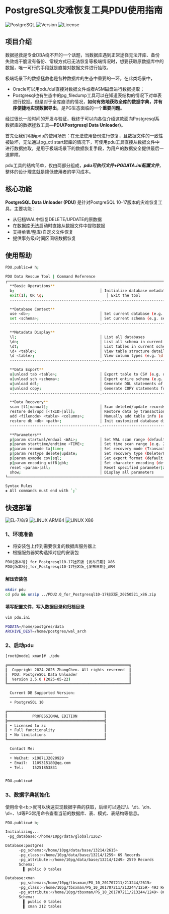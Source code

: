 # PostgreSQL灾难恢复工具PDU使用指南

![PostgreSQL](https://img.shields.io/badge/PostgreSQL-10--17-336791?logo=postgresql) ![Version](https://img.shields.io/badge/Version-2.5-success?style=flat&color=2ea44f) ![License](https://img.shields.io/badge/License-Apache-green?logo=open-source-initiative)

## 项目介绍
数据拯救是专业DBA绕不开的一个话题，当数据库遇到正常途径无法开库、备份失效或干脆没有备份、常规方式已无法恢复等极端情况时，想要获取原数据库中的数据，唯一可行的手段就是直接对数据文件进行抽取。

极端场景下的数据拯救也是各种数据库的生态中重要的一环。在此类场景中，
- Oracle可以用odu/dul直接对数据文件或者ASM磁盘进行数据提取；
- Postgresql也有生态中的pg_filedump工具可以在知道表结构的情况下对单表进行挖掘。但是对于全库崩溃的情况，**如何有效地获取全库的数据字典，并有序便捷地实现数据导出**，是PG生态面临的一个**重要问题**。


经过很长一段时间的开发与验证，我终于可以向各位介绍这款面向Postgresql系数据库的数据拯救工具—**PDU(Postgresql Data Unloader)**。

首先让我们明确pdu的使用场景：在无法使用备份进行恢复，且数据文件的一致性被破坏，无法通过pg_ctl start起库的情况下，可使用pdu工具直接从数据文件中进行数据抽取，是用于极端场景下的数据恢复手段，为用户的数据安全提供最后一道屏障。

pdu工具的结构简单，仅由两部分组成，***pdu可执行文件+PGDATA.ini配置文件***，整体的设计理念就是降低使用者的学习成本。
## 核心功能
**PostgreSQL Data Unloader (PDU)** 是针对PostgreSQL 10-17版本的灾难恢复工具，主要功能：
- 从归档WAL中恢复DELETE/UPDATE的原数据
- 在数据库无法启动时直接从数据文件中提取数据
- 支持单表/整库/自定义文件恢复
- 提供事务级/时间区间级数据恢复

## 使用帮助
```bash
PDU.public=# h;

PDU Data Rescue Tool | Command Reference
┌──────────────────────────────────────────────────────────────────────────────────────────────────┐
  **Basic Operations**
  b;                                      │ Initialize database metadata
  exit(1); OR \q;                            │ Exit the tool
  ----------------------------------------.--------------------------------

  **Database Context**
  use <db>;                               │ Set current database (e.g. use logs;)
  set <schema>;                           │ Set current schema (e.g. set recovery;)
  ----------------------------------------.--------------------------------

  **Metadata Display**
  \l;                                     │ List all databases
  \dn;                                    │ List all schema in current database
  \dt;                                    │ List tables in current schema
  \d+ <table>;                            │ View table structure details (e.g. \d+ users;)
  \d <table>;                             │ View column types (e.g. \d users;)
  ----------------------------------------.--------------------------------

  **Data Export**
  u|unload tab <table>;                   │ Export table to CSV (e.g. unload tab orders;)
  u|unload sch <schema>;                  │ Export entire schema (e.g. unload sch public;)
  u|unload ddl;                           │ Generate DDL statements of current schema
  u|unload copy;                          │ Generate COPY statements for CSVs
  ----------------------------------------.--------------------------------

  **Data Recovery**
  scan [t1|manual];                       │ Scan deleted/update records of tables/Init metadata from manual
  restore del/upd [<TxID>|all];           │ Restore data by transaction ID/time range
  add <filenode> <table> <columns>;       │ Manually add table info (e.g. add 12345 t1 varchar,...) [!] Datafile should be put into path 'restore/datafile'
  restore db <db> <path>;                 │ Init customized database directory (e.g. restore db xmandb /home/...)
  ----------------------------------------.--------------------------------

  **Parameters**
  p|param startwal/endwal <WAL>;          │ Set WAL scan range (default archive boundaries)
  p|param starttime/endtime <TIME>;       │ Set time scan range (e.g. 2025-01-01 00:00:00)
  p|param resmode tx|time;                │ Set recovery mode (Transaction/Time)
  p|param restype delete|update;          │ Set recovery type (Delete/Update)
  p|param exmode csv|sql;                 │ Set export format (default CSV)
  p|param encoding utf8|gbk;              │ Set character encoding (default utf8)
  reset <param>|all;                      │ Reset specified parameter|all parameter
  show;                                   │ Display all parameters
└──────────────────────────────────────────────────────────────────────────────────────────────────┘

Syntax Rules
◈ All commands must end with `;`

```

## 快速部署
![EL-7/8/9](https://img.shields.io/badge/EL-7/8/9-red?style=flat&logo=redhat&logoColor=red) ![LINUX ARM64](https://img.shields.io/badge/LINUX-ARM-%23FCC624?style=flat&logo=linux&logoColor=black&labelColor=FCC624) ![LINUX X86](https://img.shields.io/badge/LINUX-X86-%23FCC624?style=flat&logo=linux&logoColor=black&labelColor=FCC624)
### 1、环境准备
- 将安装包上传到需要恢复的数据库服务器上
- 根据服务器架构选择对应的安装包
  
```bash
PDU{版本号}_for_Postgresql10-17社区版_{发布日期}_X86
PDU{版本号}_for_Postgresql10-17社区版_{发布日期}_ARM
```

#### 解压安装包

```bash
mkdir pdu
cd pdu && unzip ../PDU2.0_for_Postgresql10-17社区版_20250521_x86.zip 
```

#### 填写配置文件，写入数据目录和归档目录
```bash
vim pdu.ini

PGDATA=/home/postgres/data
ARCHIVE_DEST=/home/postgres/wal_arch
```

### 2、启动pdu
```bash
[root@node1 xman]# ./pdu

╔══════════════════════════════════════════════════════╗
║  Copyright 2024-2025 ZhangChen. All rights reserved  ║
║  PDU: PostgreSQL Data Unloader                       ║
║  Version 2.5.0 (2025-05-22)                          ║
╚══════════════════════════════════════════════════════╝

  Current DB Supported Version:
  ──────────────────────────
  • PostgreSQL 10

╔═══════════════════════════════════════════╗
║           PROFESSIONAL EDITION            ║
╠═══════════════════════════════════════════╣
║ • Licensed to zc                          ║
║ • Full functionality                      ║
║ • No limitations                          ║
╚═══════════════════════════════════════════╝

  Contact Me:
  ───────────────────
  • WeChat: x1987LJ2020929
  • Email:  1109315180@qq.com
  • Tel:    15251853831


PDU.public=#
```

### 3、数据字典初始化
使用命令<b;>就可以快速实现数据字典的获取，后续可以通过\l、\dt、\dn、\d+、\d等PG常用命令查看当前的数据库、表、模式、表结构等信息。
```bash
PDU.public=# b;

Initializing...
 -pg_database:</home/10pg/data/global/1262>

Database:postgres
      -pg_schema:</home/10pg/data/base/13214/2615>
      -pg_class:</home/10pg/data/base/13214/1259> 69 Records
      -pg_attribute:</home/10pg/data/base/13214/1249> 2579 Records
      Schema:
        ▌ public 0 tables

Database:xman
      -pg_schema:</home/10pg/tbsxman/PG_10_201707211/213244/2615>
      -pg_class:</home/10pg/tbsxman/PG_10_201707211/213244/1259> 493 Records
      -pg_attribute:</home/10pg/tbsxman/PG_10_201707211/213244/1249> 8697 Records
      Schema:
        ▌ public 0 tables
        ▌ xman 212 tables

```
